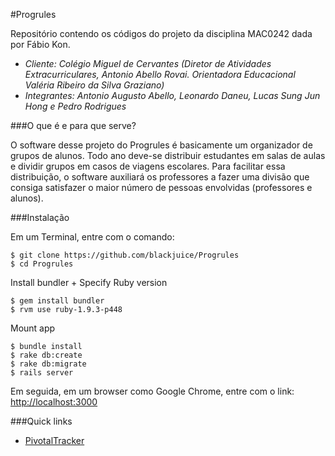 #Progrules

Repositório contendo os códigos do projeto da disciplina MAC0242 dada por Fábio Kon.

* *Cliente: Colégio Miguel de Cervantes (Diretor de Atividades Extracurriculares, Antonio Abello Rovai. Orientadora Educacional Valéria Ribeiro da Silva Graziano)*
* *Integrantes: Antonio Augusto Abello, Leonardo Daneu, Lucas Sung Jun Hong e Pedro Rodrigues*

###O que é e para que serve?

O software desse projeto do Progrules é basicamente um organizador de grupos de alunos. Todo ano deve-se distribuir estudantes em salas de aulas e dividir grupos em casos de viagens escolares. Para facilitar essa distribuição, o software auxiliará os professores a fazer uma divisão que consiga satisfazer o maior número de pessoas envolvidas (professores e alunos).


###Instalação

Em um Terminal, entre com o comando:

    $ git clone https://github.com/blackjuice/Progrules
    $ cd Progrules

Install bundler + Specify Ruby version

    $ gem install bundler
    $ rvm use ruby-1.9.3-p448
    
Mount app

    $ bundle install
    $ rake db:create
    $ rake db:migrate
    $ rails server

Em seguida, em um browser como Google Chrome, entre com o link: [http://localhost:3000](http://localhost:3000)

###Quick links
* [PivotalTracker](https://www.pivotaltracker.com/n/projects/1423058)
